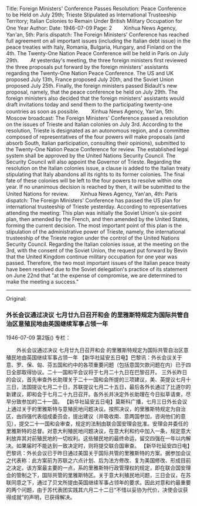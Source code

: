 Title: Foreign Ministers' Conference Passes Resolution: Peace Conference to be Held on July 29th; Trieste Stipulated as International Trusteeship Territory; Italian Colonies to Remain Under British Military Occupation for One Year
Author:
Date: 1946-07-09
Page: 2
　　Xinhua News Agency, Yan'an, 5th: Paris dispatch: The Foreign Ministers' Conference has reached full agreement on all important issues (including the Italian debt issue) in the peace treaties with Italy, Romania, Bulgaria, Hungary, and Finland on the 4th. The Twenty-One Nation Peace Conference will be held in Paris on July 29th.
　　At yesterday's meeting, the three foreign ministers first reviewed the three proposals put forward by the foreign ministers' assistants regarding the Twenty-One Nation Peace Conference. The US and UK proposed July 13th, France proposed July 20th, and the Soviet Union proposed July 25th. Finally, the foreign ministers passed Bidault's new proposal, namely, that the peace conference be held on July 29th. The foreign ministers also decided that the foreign ministers' assistants would draft invitations today and send them to the participating twenty-one countries as soon as possible.
　　Xinhua News Agency, Yan'an, 5th: Moscow broadcast: The Foreign Ministers' Conference passed a resolution on the issues of Trieste and Italian colonies on July 3rd. According to the resolution, Trieste is designated as an autonomous region, and a committee composed of representatives of the four powers will make proposals (and absorb South, Italian participation, consulting their opinions), submitted to the Twenty-One Nation Peace Conference for review. The established legal system shall be approved by the United Nations Security Council. The Security Council will also appoint the Governor of Trieste. Regarding the resolution on the Italian colonies issue, a clause is added to the Italian treaty stipulating that Italy abandons all its rights to its former colonies. The final fate of these colonies will be left to the four powers to resolve within one year. If no unanimous decision is reached by then, it will be submitted to the United Nations for review.
　　Xinhua News Agency, Yan'an, 4th: Paris dispatch: The Foreign Ministers' Conference has passed the US plan for international trusteeship of Trieste yesterday. According to representatives attending the meeting: This plan was initially the Soviet Union's six-point plan, then amended by the French, and then amended by the United States, forming the current decision. The most important point of this plan is the stipulation of the administrative power of Trieste, namely, the international trusteeship of the Trieste region under the control of the United Nations Security Council. Regarding the Italian colonies issue, at the meeting on the 3rd, with the consent of the Soviet Union, the request put forward by Bevin that the United Kingdom continue military occupation for one year was passed. Therefore, the two most important issues of the Italian peace treaty have been resolved due to the Soviet delegation's practice of its statement on June 22nd that "at the expense of compromise, we are determined to make the meeting a success."



<hr /> 

Original: 


### 外长会议通过决议  七月廿九日召开和会  的里雅斯特规定为国际共管自治区意殖民地由英国继续军事占领一年

1946-07-09
第2版()
专栏：

　　外长会议通过决议
    七月廿九日召开和会
    的里雅斯特规定为国际共管自治区意殖民地由英国继续军事占领一年
    【新华社延安五日电】巴黎讯：外长会议关于意、罗、保、匈、芬五国和约中的各项重要问题（包括意国欠款问题在内）已于四日全部取得协议。二十一国和平会议将于七月二十九日在巴黎召开。
    三外长昨日的会议，首先审查外长助理关于二十一国和会所提的三项建议，美、英提议七月十三日，法国提议七月二十日，苏联提议七月二十五日，最后各外长通过了比道尔的新建议，即和会于七月二十九日召开。各外长并决定外长助理在今日拟草请柬，尽早分致参加的二十一国。
    【新华社延安五日电】莫斯科广播，七月三日外长会议上通过关于的里雅斯特与意殖民地问题决议。按照决议，的里雅斯特规定为自治区，由四强代表组成委员会，提出建议（并吸收南、意两国参加，咨询他们的意见），提交二十一国和会审查，规定的法制由联合国安理会批准。安理会并委任的里雅斯特的总督。对意大利殖民地问题决议，在意大利和约中加入一条，规定意大利放弃其对前殖民地的一切权利。这些殖民地的最终命运，留交四强在一年以内解决。如果届时不能达到一致决定时，则将提交联合国审查。
    【新华社延安四日电】巴黎讯：外长会议已于昨日通过美国关于国际共管的里雅斯特的方案。据参加会议之代表称：此方案前为苏联之六点计划、后为法方修改、复为美国修改、形成目前之决定。该方案最主要的一点，系的里雅斯特行政管理权的规定，即在联合国安理会的管制之下，国际共管的里雅斯特区。关于意大利殖民地问题，三日会议，在苏联同意之下，通过了贝文所提由英国继续军事占领年的要求。因此对意和约最重要的两个问题，由于苏代表团实践其六月二十二日“不惜以妥协为代价，决使会议获得成就”的声明，已获得解决。
